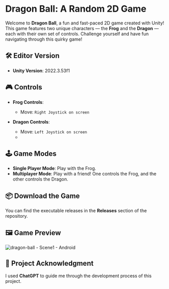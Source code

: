 # Dragon Ball: A Random 2D Game

Welcome to **Dragon Ball**, a fun and fast-paced 2D game created with Unity! This game features two unique characters — the **Frog** and the **Dragon** — each with their own set of controls. Challenge yourself and have fun navigating through this quirky game!

## 🛠️ Editor Version

- **Unity Version**: 2022.3.53f1

## 🎮 Controls

- **Frog Controls**:  
  - Move: `Right Joystick on screen`
  
- **Dragon Controls**:  
  - Move: `Left Joystick on screen`
  - 
## 🕹️ Game Modes

- **Single Player Mode**: Play with the Frog.
- **Multiplayer Mode**: Play with a friend! One controls the Frog, and the other controls the Dragon.

## 📦 Download the Game

You can find the executable releases in the **Releases** section of the repository.

## 🖼️ Game Preview

![dragon-ball - Scene1 - Android](https://github.com/user-attachments/assets/3b89715c-6e28-4161-a85b-b69dfd024979)

## 💬 Project Acknowledgment

I used **ChatGPT** to guide me through the development process of this project.
